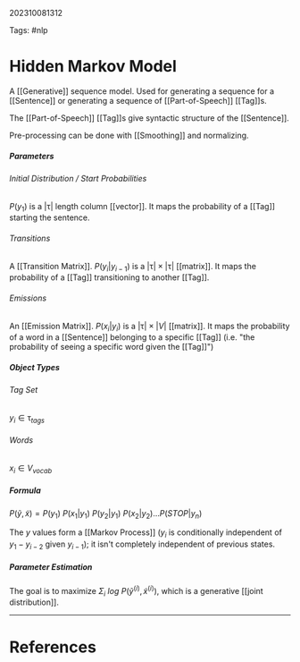 202310081312

Tags: #nlp

# Hidden Markov Model

A [[Generative]] sequence model.  Used for generating a sequence for a [[Sentence]] or generating a sequence of [[Part-of-Speech]] [[Tag]]s.

The [[Part-of-Speech]] [[Tag]]s give syntactic structure of the [[Sentence]].

Pre-processing can be done with [[Smoothing]] and normalizing.

##### Parameters
###### Initial Distribution / Start Probabilities
$P(y_1)$ is a $|\uptau|$ length column [[vector]].  It maps the probability of a [[Tag]] starting the sentence.
###### Transitions
A [[Transition Matrix]].  $P(y_i | y_{i-1})$ is a $|\uptau| \times |\uptau|$ [[matrix]].  It maps the probability of a [[Tag]] transitioning to another [[Tag]].
###### Emissions
An [[Emission Matrix]].  $P(x_i | y_i)$ is a $|\uptau| \times |V|$ [[matrix]].  It maps the probability of a word in a [[Sentence]] belonging to a specific [[Tag]] (i.e. "the probability of seeing a specific word given the [[Tag]]")

##### Object Types
###### Tag Set
$y_i \in \uptau_{tags}$
###### Words
$x_i \in V_{vocab}$

##### Formula
$P(\tilde{y},\tilde{x}) = P(y_1)\:P(x_1|y_1)\:P(y_2|y_1)\:P(x_2|y_2)\dots P(STOP|y_n)$

The $y$ values form a [[Markov Process]] ($y_i$ is conditionally independent of $y_1 - y_{i-2}$ given $y_{i - 1}$); it isn't completely independent of previous states.

##### Parameter Estimation
The goal is to maximize $\Sigma_i\:log\:P(\tilde{y}^{(i)}, \tilde{x}^{(i)})$, which is a generative [[joint distribution]].


---
# References
